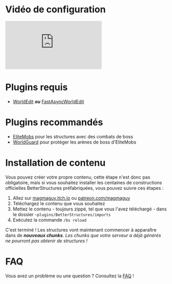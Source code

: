 # Vidéo de configuration

<div class="outer-container">
<div class="iframe-container">
  <iframe class="video-iframe" src="https://www.youtube.com/embed/1z47lSxmyq0?si=zCk9OfM9b-FH7nUU" title="Lecteur vidéo YouTube" frameborder="0" allow="accelerometer; autoplay; clipboard-write; encrypted-media; gyroscope; picture-in-picture; web-share" allowfullscreen></iframe>
</div>
</div>

# Plugins requis

- [WorldEdit](https://dev.bukkit.org/projects/worldedit) ***ou*** [FastAsyncWorldEdit](https://www.spigotmc.org/resources/fastasyncworldedit.13932/)

# Plugins recommandés

- [EliteMobs](https://www.spigotmc.org/resources/%E2%9A%94elitemobs%E2%9A%94.40090/) pour les structures avec des combats de boss
- [WorldGuard](https://dev.bukkit.org/projects/worldguard) pour protéger les arènes de boss d'EliteMobs

# Installation de contenu

Vous pouvez créer votre propre contenu, cette étape n'est donc pas obligatoire, mais si vous souhaitez installer les centaines de constructions officielles BetterStructures préfabriquées, vous pouvez suivre ces étapes :

1) Allez sur [magmaguy.itch.io](https://magmaguy.itch.io/) ou [patreon.com/magmaguy](https://www.patreon.com/magmaguy)
2) Téléchargez le contenu que vous souhaitez
3) Mettez le contenu - toujours zippé, tel que vous l'avez téléchargé - dans le dossier `~plugins/BetterStructures/imports`
4) Exécutez la commande `/bs reload`

C'est terminé ! Les structures vont maintenant commencer à apparaître dans de ***nouveaux chunks***. *Les chunks que votre serveur a déjà générés ne pourront pas obtenir de structures !*

# FAQ

Vous avez un problème ou une question ? Consultez la [FAQ]($language$/betterstructures/faq.md) !
